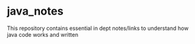 # java_notes
This repository contains essential in dept notes/links to understand how java code works and written
